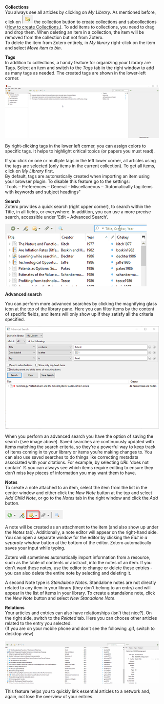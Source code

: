 **Collections**  
You always see all articles by clicking on *My Library*. As mentioned before, click on ![](images/03collection.png) the collection button to create collections and subcollections ([How to create Collections.](images/01collection.gif)). To add items to collections, you need to drag and drop them. When deleting an item in a collection, the item will be removed from the collection but not from Zotero.  
To delete the item from Zotero entirely, in *My library* right-click on the item and select *Move item to bin*.

**Tags**  
In addition to collections, a handy feature for organizing your Library are Tags. Select an item and switch to the *Tags* tab in the right window to add as many tags as needed. The created tags are shown in the lower-left corner.

![](images/02tags.gif)

By right-clicking tags in the lower left corner, you can assign colors to specific tags. It helps to highlight critical topics (or papers you must read). 

If you click on one or multiple tags in the left lower corner, all articles using the tags are selected (only items in the current collection). To get all items, click on *My Library* first.  
By default, tags are automatically created when importing an item using your browser plugin. To disable this feature go to the settings:  
`Tools – Preferences – General – Miscellaneous – 'Automatically tag items with keywords and subject headings"

**Search**  
Zotero provides a quick search (right upper corner), to search within the Title, in all fields, or everywhere. In addition, you can use a more precise search, accessible under 'Edit – Advanced Search'.

![](images/search.gif)



**Advanced search**  

You can perform more advanced searches by clicking the magnifying glass icon at the top of the library pane. Here you can filter items by the content of specific fields, and items will only show up if they satisfy all the criteria specified.

![](images/advanced_search.png)

When you perform an advanced search you have the option of saving the search (see image above). Saved searches are continuously updated with items matching the search criteria, so they’re a powerful way to keep track of items coming in to your library or items you’re making changes to. You can also use saved searches to do things like correcting metadata associated with your citations. For example, by selecting *URL* 'does not contain' *%* you can always see which items require editing to ensure they don’t miss key pieces of information you may want them to have.



**Notes**  
To create a note attached to an item, select the item from the list in the center window and either click the *New Note* button at the top and select *Add Child Note*, or go to the *Notes* tab in the right window and click the *Add* button.

![](images/note.png)

A note will be created as an attachment to the item (and also show up under the *Notes* tab). Additionally, a note editor will appear on the right-hand side. You can open a separate window for the editor by clicking the *Edit in a separate window* button at the bottom of the editor. Zotero automatically saves your input while typing.

Zotero will sometimes automatically import information from a resource, such as the table of contents or abstract, into the notes of an item. If you don't want these notes, use the editor to change or delete these entries - you can also delete the entire note by selecting and deleting it.

A second Note type is *Standalone Notes*. Standalone notes are not directly related to any item in your library (they don't belong to an entry) and will appear in the list of items in your library. To create a standalone note, click the *New Note* button and select *New Standalone Note*.

**Relations**  
Your articles and entries can also have relationships (isn't that nice?). On the right side, switch to the *Related* tab. Here you can choose other articles related to the entry you selected.  
(If you are on your mobile phone and don't see the following .gif, switch to desktop view)

![](images/related.gif)

This feature helps you to quickly link essential articles to a network and, again, not lose the overview of your entries.
